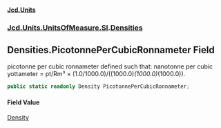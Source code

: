 #### [Jcd.Units](index 'index')
### [Jcd.Units.UnitsOfMeasure.SI](Jcd.Units.UnitsOfMeasure.SI 'Jcd.Units.UnitsOfMeasure.SI').[Densities](Densities 'Jcd.Units.UnitsOfMeasure.SI.Densities')

## Densities.PicotonnePerCubicRonnameter Field

picotonne per cubic ronnameter defined such that: nanotonne per cubic yottameter = pt/Rm³ ×
(1.0/1000.0)/((1000.0)*(1000.0)*(1000.0)).

```csharp
public static readonly Density PicotonnePerCubicRonnameter;
```

#### Field Value
[Density](Density 'Jcd.Units.UnitTypes.Density')
